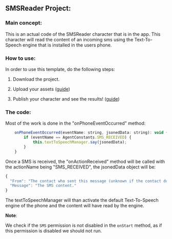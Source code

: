 ## SMSReader Project:

### Main concept:
This is an actual code of the SMSReader character that is in the app.
This character will read the content of an incoming sms using the Text-To-Speech engine that is installed in the users phone.

### How to use:
In order to use this template, do the following steps:


1. Download the project.

2. Upload your assets ([guide](https://youtu.be/2eHSx10HHuc))

3. Publish your character and see the results! ([guide](https://github.com/ImAliveApp/ImAliveGuide/wiki/How-to:-Publish-your-character))

### The code:
Most of the work is done in the "onPhoneEventOccurred" method:
```javascript
    onPhoneEventOccurred(eventName: string, jsonedData: string): void {
        if (eventName == AgentConstants.SMS_RECEIVED) {
            this.textToSpeechManager.say(jsonedData);
        }
    }
```
Once a SMS is received, the "onActionReceived" method will be called with the actionName being "SMS_RECEIVED", 
the jsonedData object will be:
```javascript
{
  "From": "The contact who sent this message (unknown if the contact does not exists)",
  "Message": "The SMS content."
}
```
The textToSpeechManager will than activate the default Text-To-Speech engine of the phone and the content will have read by the engine.

**Note**:

We check if the `SMS` permission is not disabled in the `onStart` method, as if this permission is disabled we should not run.
